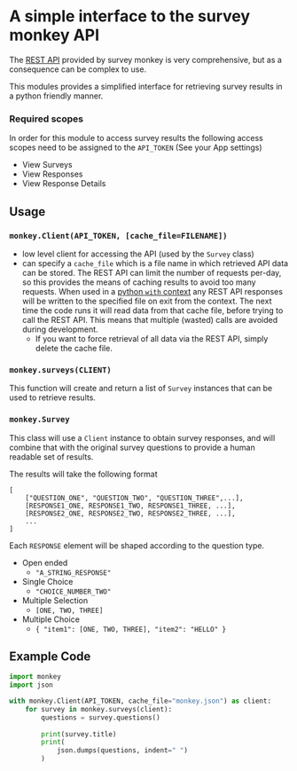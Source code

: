 # A simple interface to the survey monkey API
The [REST API](https://developer.surveymonkey.com/api/v3/) provided by survey monkey is very comprehensive, but as a consequence can be complex to use.

This modules provides a simplified interface for retrieving survey results in a python friendly manner.
### Required scopes
In order for this module to access survey results the following access scopes need to be assigned to the `API_TOKEN` (See your App settings)
- View Surveys
- View Responses
- View Response Details


## Usage
### `monkey.Client(API_TOKEN, [cache_file=FILENAME])`
- low level client for accessing the API (used by the `Survey` class)
- can specify a `cache_file` which is a file name in which retrieved API data can be stored. The REST API can limit the number of requests per-day, so this provides the means of caching results to avoid too many requests. When used in a [python `with` context](https://docs.python.org/3/whatsnew/2.6.html#pep-343-the-with-statement) any REST API responses will be written to the specified file on exit from the context. The next time the code runs it will read data from that cache file, before trying to call the REST API. This means that multiple (wasted) calls are avoided during development.
  - If you want to force retrieval of all data via the REST API, simply delete the cache file.

### `monkey.surveys(CLIENT)`
This function will create and return a list of `Survey` instances that can be used to retrieve results.

### `monkey.Survey`
This class will use a `Client` instance to obtain survey responses, and will combine that with the original survey questions to provide a human readable set of results.

The results will take the following format
```
[
    ["QUESTION_ONE", "QUESTION_TWO", "QUESTION_THREE",...],
    [RESPONSE1_ONE, RESPONSE1_TWO, RESPONSE1_THREE, ...],
    [RESPONSE2_ONE, RESPONSE2_TWO, RESPONSE2_THREE, ...],
    ...
]
```
Each `RESPONSE` element will be shaped according to the question type.
- Open ended
  - `"A_STRING_RESPONSE"`
- Single Choice
  - `"CHOICE_NUMBER_TWO"`
- Multiple Selection
  - `[ONE, TWO, THREE]`
- Multiple Choice
  - `{ "item1": [ONE, TWO, THREE], "item2": "HELLO" }`
  
## Example Code
```python
import monkey
import json

with monkey.Client(API_TOKEN, cache_file="monkey.json") as client:
    for survey in monkey.surveys(client):
        questions = survey.questions()
    
        print(survey.title)
        print(
            json.dumps(questions, indent=" ")
        )
```

